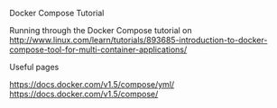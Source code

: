 Docker Compose Tutorial

Running through the Docker Compose tutorial on http://www.linux.com/learn/tutorials/893685-introduction-to-docker-compose-tool-for-multi-container-applications/

Useful pages

https://docs.docker.com/v1.5/compose/yml/
https://docs.docker.com/v1.5/compose/
